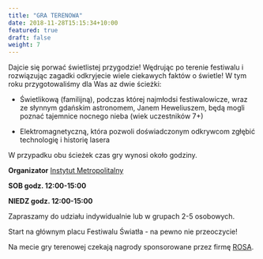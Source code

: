 ```yaml
---
title: "GRA TERENOWA"
date: 2018-11-28T15:15:34+10:00
featured: true
draft: false
weight: 7
---
```

Dajcie się porwać świetlistej przygodzie! Wędrując po terenie festiwalu i rozwiązując zagadki odkryjecie wiele ciekawych faktów o świetle! W tym roku przygotowaliśmy dla Was az dwie ścieżki:

- Świetlikową (familijną), podczas której najmłodsi festiwalowicze, wraz ze słynnym gdańskim astronomem, Janem Heweliuszem, będą mogli poznać tajemnice nocnego nieba (wiek uczestników 7+)

- Elektromagnetyczną, która pozwoli doświadczonym odkrywcom zgłębić technologię i historię lasera


W przypadku obu ścieżek czas gry wynosi około godziny. 



**Organizator**
[Instytut Metropolitalny](https://www.im.edu.pl/)

**SOB godz. 12:00-15:00**

**NIEDZ godz. 12:00-15:00**

Zapraszamy do udziału indywidualnie lub w grupach 2-5 osobowych.

Start na głównym placu Festiwalu Światła - na pewno nie przeoczycie!

Na mecie gry terenowej czekają nagrody sponsorowane przez firmę [ROSA](https://sklep.rosa3d.pl/product-category/pet-g-standard/).